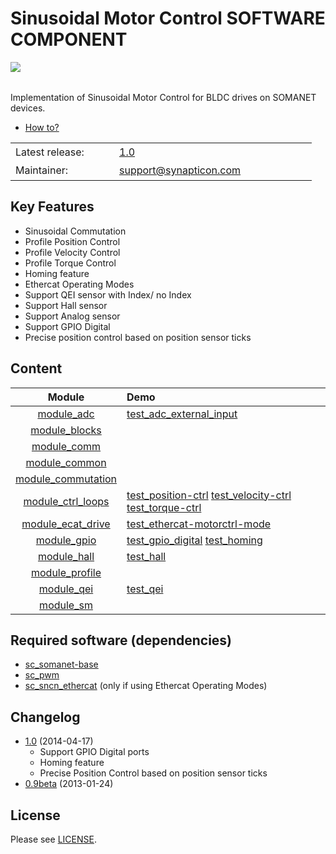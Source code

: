 Sinusoidal Motor Control SOFTWARE COMPONENT 
===============
<a href="https://github.com/synapticon/sc_sncn_motorctrl_sin/blob/master/SYNAPTICON.md">
<img align="left" src="https://s3-eu-west-1.amazonaws.com/synapticon-resources/images/logos/synapticon_fullname_blackoverwhite_280x48.png"/>
</a>
<br/>
<br/>

Implementation of Sinusoidal Motor Control for BLDC drives on SOMANET devices.

* [How to?](https://github.com/synapticon/sc_sncn_motorctrl/tree/master/howto)

<table>
<tr>
  <td width="150px" height="30px">Latest release: </td>
  <td width="300px"><a href="https://github.com/synapticon/sc_sncn_motorctrl_sin/releases/tag/v1.0">1.0</a></td>
</tr>
<tr>
  <td height="30px">Maintainer:</td>
  <td><a href="mailto:support@synapticon.com">support@synapticon.com</a></td>
</tr>
</table> 

Key Features
---------
   * Sinusoidal Commutation
   * Profile Position Control 
   * Profile Velocity Control
   * Profile Torque Control
   * Homing feature
   * Ethercat Operating Modes
   * Support QEI sensor with Index/ no Index
   * Support Hall sensor
   * Support Analog sensor 
   * Support GPIO Digital
   * Precise position control based on position sensor ticks

Content
---------

| Module        				| Demo          						|
| :-------------: 				|:-------------							|
| [module_adc][module_adc]      		| [test_adc_external_input][test_adc_external_input] 		|
| [module_blocks][module_blocks] 		|       							|
| [module_comm][module_comm]	 		|     								|
| [module_common][module_common]		|     								|
| [module_commutation][module_commutation]	|								|
| [module_ctrl_loops][module_ctrl_loops]	| [test_position-ctrl][test_position-ctrl] [test_velocity-ctrl][test_velocity-ctrl] [test_torque-ctrl][test_torque-ctrl]	|
| [module_ecat_drive][module_ecat_drive]	| [test_ethercat-motorctrl-mode][test_ethercat-motorctrl-mode]	|
| [module_gpio][module_gpio]			| [test_gpio_digital][test_gpio_digital] [test_homing][test_homing] 	|
| [module_hall][module_hall]			| [test_hall][test_hall]					|
| [module_profile][module_profile]		|								|
| [module_qei][module_qei]			| [test_qei][test_qei]						|
| [module_sm][module_sm]			|								|


Required software (dependencies)
---------
  * [sc_somanet-base](https://github.com/synapticon/sc_somanet-base) 
  * [sc_pwm](https://github.com/synapticon/sc_pwm)
  * [sc_sncn_ethercat](https://github.com/synapticon/sc_sncn_ethercat) (only if using Ethercat Operating Modes)

Changelog
---------
  * [1.0](https://github.com/synapticon/sc_sncn_motorctrl_sin/releases/tag/v1.0) (2014-04-17)
	* Support GPIO Digital ports
	* Homing feature
	* Precise Position Control based on position sensor ticks
  * [0.9beta](https://github.com/synapticon/sc_sncn_ctrlproto/releases/tag/v0.9-beta) (2013-01-24)

License
---------

Please see [LICENSE](https://github.com/synapticon/sc_sncn_motorctrl_sin/blob/master/LICENSE.md).


[sc_sncn_ethercat]:https://github.com/synapticon/sc_sncn_ethercat
[sc_pwm]: https://github.com/synapticon/sc_pwm
[sc_somanet-base]: https://github.com/synapticon/sc_somanet-base

[module_adc]: https://github.com/synapticon/sc_sncn_motorctrl_sin/tree/master/module_adc
[module_hall]: https://github.com/synapticon/sc_sncn_motorctrl_sin/tree/master/module_hall
[module_watchdog]: https://github.com/synapticon/sc_sncn_motorctrl_sin/tree/master/module_watchdog
[module_ecat_drive]: https://github.com/synapticon/sc_sncn_motorctrl_sin/tree/master/module_ecat_drive
[module_ctrl_loops]: https://github.com/synapticon/sc_sncn_motorctrl_sin/tree/master/module_ctrl_loops
[module_blocks]: https://github.com/synapticon/sc_sncn_motorctrl_sin/tree/master/module_blocks
[module_qei]: https://github.com/synapticon/sc_sncn_motorctrl_sin/tree/master/module_qei
[module_commutation]: https://github.com/synapticon/sc_sncn_motorctrl_sin/tree/master/module_commutation
[module_gpio]: https://github.com/synapticon/sc_sncn_motorctrl_sin/tree/master/module_gpio
[module_common]: https://github.com/synapticon/sc_sncn_motorctrl_sin/tree/master/module_common
[module_sm]: https://github.com/synapticon/sc_sncn_motorctrl_sin/tree/master/module_sm
[module_homing]: https://github.com/synapticon/sc_sncn_motorctrl_sin/tree/master/module_homing
[module_profile]:https://github.com/synapticon/sc_sncn_motorctrl_sin/tree/master/module_profile
[module_comm]: https://github.com/synapticon/sc_sncn_motorctrl_sin/tree/master/module_comm

[test_adc_external_input]: https://github.com/synapticon/sc_sncn_motorctrl_sin/tree/master/module_ecat_drive
[test_position-ctrl]: https://github.com/synapticon/sc_sncn_motorctrl_sin/tree/master/test_position-ctrl
[test_velocity-ctrl]: https://github.com/synapticon/sc_sncn_motorctrl_sin/tree/master/test_velocity-ctrl
[test_gpio_digital]: https://github.com/synapticon/sc_sncn_motorctrl_sin/tree/master/test_gpio_digital
[test_hall]: https://github.com/synapticon/sc_sncn_motorctrl_sin/tree/master/test_hall
[test_qei]: https://github.com/synapticon/sc_sncn_motorctrl_sin/tree/master/test_qei
[test_homing]: https://github.com/synapticon/sc_sncn_motorctrl_sin/tree/master/test_homing
[test_ethercat-motorctrl-mode]: https://github.com/synapticon/sc_sncn_motorctrl_sin/tree/master/test_ethercat-motorctrl-mode
[test_torque-ctrl]: https://github.com/synapticon/sc_sncn_motorctrl_sin/tree/master/test_torque-ctrl

[module_ethercat]: https://github.com/synapticon/sc_sncn_ethercat/tree/master/module_ethercat

[module_pwm_symmetrical]: https://github.com/synapticon/sc_pwm/tree/master/module_pwm_symmetrical

[module_nodeconfig]: https://github.com/synapticon/sc_somanet-base/tree/master/module_nodeconfig
